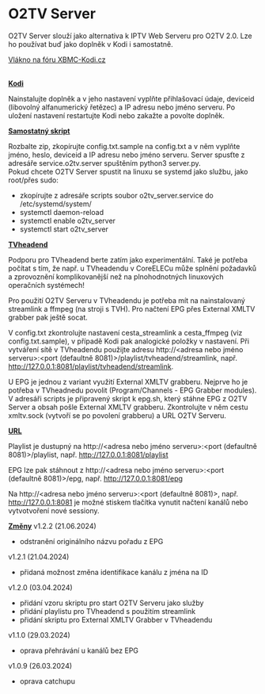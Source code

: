 <h1>O2TV Server</h1>

O2TV Server slouží jako alternativa k IPTV Web Serveru pro O2TV 2.0. Lze ho používat buď jako doplněk v Kodi i samostatně.

<a href="https://www.xbmc-kodi.cz/prispevek-o2tv-server">Vlákno na fóru XBMC-Kodi.cz</a><br><br>

<b><u>Kodi</u></b>

Nainstalujte doplněk a v jeho nastavení vyplňte přihlašovací údaje, deviceid (libovolný alfanumerický řetězec) a IP adresu nebo jméno serveru. Po uložení nastavení restartujte Kodi nebo zakažte a povolte doplněk.

<b><u>Samostatný skript</u></b>

Rozbalte zip, zkopírujte config.txt.sample na config.txt a v něm vyplňte jméno, heslo, deviceid a IP adresu nebo jméno serveru. Server spusťte z adresáře service.o2tv.server spuštěním python3 server.py.<br>
Pokud chcete O2TV Server spustit na linuxu se systemd jako službu, jako root/přes sudo:
- zkopírujte z adresáře scripts soubor o2tv_server.service do /etc/systemd/system/
- systemctl daemon-reload
- systemctl enable o2tv_server
- systemctl start o2tv_server


<b><u>TVheadend</u></b>

Podporu pro TVheadend berte zatím jako experimentální. Také je potřeba počítat s tím, že např. u TVheadendu v CoreELECu může splnění požadavků a zprovoznění komplikovanější než na plnohodnotných linuxových operačních systémech!

Pro použití O2TV Serveru v TVheadendu je potřeba mít na nainstalovaný streamlink a ffmpeg (na stroji s TVH). Pro načtení EPG přes External XMLTV grabber pak ještě socat.

V config.txt zkontrolujte nastavení cesta_streamlink a cesta_ffmpeg (viz config.txt.sample), v případě Kodi pak analogické položky v nastavení. Při vytváření sítě v TVheadendu použijte adresu http://<adresa nebo jméno serveru>:<port (defaultně 8081)>/playlist/tvheadend/streamlink, např. http://127.0.0.1:8081/playlist/tvheadend/streamlink.

U EPG je jednou z variant využití External XMLTV grabberu. Nejprve ho je potřeba v TVheadnedu povolit (Program/Channels - EPG Grabber modules). V adresáři scripts je připravený skript k epg.sh, který stáhne EPG z O2TV Server a obsah pošle External XMLTV grabberu. Zkontrolujte v něm cestu xmltv.sock (vytvoří se po povolení grabberu) a URL O2TV Serveru.

<b><u>URL</u></b>

Playlist je dustupný na http://<adresa nebo jméno serveru>:<port (defaultně 8081)>/playlist, např. http://127.0.0.1:8081/playlist

EPG lze pak stáhnout z http://<adresa nebo jméno serveru>:<port (defaultně 8081)>/epg, např. http://127.0.0.1:8081/epg

Na http://<adresa nebo jméno serveru>:<port (defaultně 8081)>, např. http://127.0.0.1:8081 je možné stiskem tlačítka vynutit načtení kanálů nebo vytvotvoření nové sessiony.

<b><u>Změny</u></b>
v1.2.2 (21.06.2024)
- odstranění originálního názvu pořadu z EPG

v1.2.1 (21.04.2024)
- přidaná možnost změna identifikace kanálu z jména na ID

v1.2.0 (03.04.2024)
- přidání vzoru skriptu pro start O2TV Serveru jako služby
- přidání playlistu pro TVheadend s použitím streamlink
- přidání skriptu pro External XMLTV Grabber v TVheadendu

v1.1.0 (29.03.2024)
- oprava přehrávání u kanálů bez EPG

v1.0.9 (26.03.2024)
- oprava catchupu
